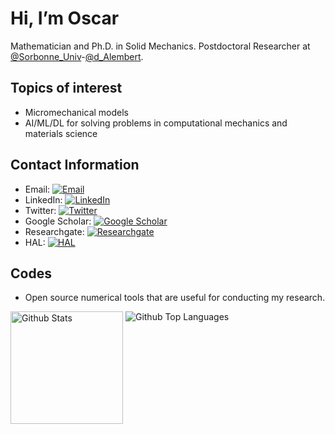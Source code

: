 # Hi, I’m Oscar

Mathematician and Ph.D. in Solid Mechanics. Postdoctoral Researcher at [@Sorbonne_Univ](https://www.sorbonne-universite.fr/)-[@d_Alembert](http://www.dalembert.upmc.fr/ijlrda/).

## Topics of interest

- Micromechanical models
- AI/ML/DL for solving problems in computational mechanics and materials science

## Contact Information

- Email: [![Email](https://img.shields.io/badge/-Email-informational?style=flat-square&logo=gmail&logoColor=white&link=mailto:oscar.lcg93@gmail.com)](mailto:oscar.lcg93@gmail.com)
- LinkedIn: [![LinkedIn](https://img.shields.io/badge/LinkedIn-%230077B5?style=flat-square&logo=linkedin&logoColor=white&link=https://www.linkedin.com/in/oscar-luis-cruz-gonzalez/)](https://www.linkedin.com/in/oscar-luis-cruz-gonzalez/)
- Twitter: [![Twitter](https://img.shields.io/badge/-Twitter-blue?style=flat-square&logo=Twitter&logoColor=white&link=https://twitter.com/olcruzgonzalez)](https://twitter.com/olcruzgonzalez)
- Google Scholar: [![Google Scholar](https://img.shields.io/badge/-Google%20Scholar-blue?style=flat-square&logo=Google%20Scholar&logoColor=white&link=https://scholar.google.com/citations?user=SBW8knEAAAAJ&hl=en)](https://scholar.google.com/citations?user=SBW8knEAAAAJ&hl=en)
- Researchgate: [![Researchgate](https://img.shields.io/badge/-Researchgate-blue?style=flat-square&logo=Researchgate&logoColor=white&link=https://www.researchgate.net/profile/Oscar-Luis-Cruz-Gonzalez)](https://www.researchgate.net/profile/Oscar-Luis-Cruz-Gonzalez)
- HAL: [![HAL](https://img.shields.io/badge/-HAL-blue?style=flat-square&logo=HAL&logoColor=white&link=https://hal.science/search/index/?qa%5Bidentifiers_id%5D%5B%5D=oscar-luis-cruz-gonzalez)](https://hal.science/search/index/?qa%5Bidentifiers_id%5D%5B%5D=oscar-luis-cruz-gonzalez)


## Codes 

- Open source numerical tools that are useful for conducting my research. 

<p align="left">
	<img height="180" src="https://github-readme-stats.vercel.app/api?username=olcruzgonzalez&include_all_commits=true&show_icons=true&theme=default#gh-light-mode-only" alt="Github Stats"/>
	<img align="top" src="https://github-readme-stats.vercel.app/api/top-langs/?username=olcruzgonzalez&layout=compact&theme=default#gh-light-mode-only" alt="Github Top Languages" />
</p>
